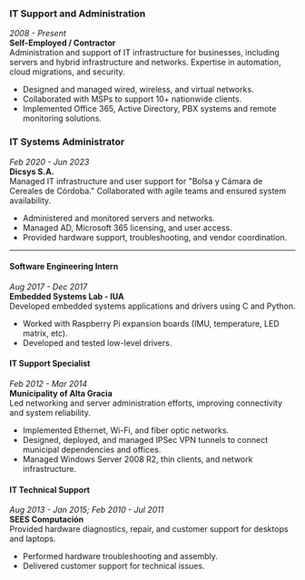 ### IT Support and Administration  
*2008 - Present*  
**Self-Employed / Contractor**  
Administration and support of IT infrastructure for businesses, including servers and hybrid infrastructure and networks. Expertise in automation, cloud migrations, and security.  
- Designed and managed wired, wireless, and virtual networks.  
- Collaborated with MSPs to support 10+ nationwide clients.  
- Implemented Office 365, Active Directory, PBX systems and remote monitoring solutions.  

### IT Systems Administrator  
*Feb 2020 - Jun 2023*  
**Dicsys S.A.**  
Managed IT infrastructure and user support for "Bolsa y Cámara de Cereales de Córdoba." Collaborated with agile teams and ensured system availability.  
- Administered and monitored servers and networks.  
- Managed AD, Microsoft 365 licensing, and user access.  
- Provided hardware support, troubleshooting, and vendor coordination.

---

#### Software Engineering Intern  
*Aug 2017 - Dec 2017*  
**Embedded Systems Lab - IUA**  
Developed embedded systems applications and drivers using C and Python.  
- Worked with Raspberry Pi expansion boards (IMU, temperature, LED matrix, etc).  
- Developed and tested low-level drivers.  

#### IT Support Specialist  
*Feb 2012 - Mar 2014*  
**Municipality of Alta Gracia**  
Led networking and server administration efforts, improving connectivity and system reliability.  
- Implemented Ethernet, Wi-Fi, and fiber optic networks.  
- Designed, deployed, and managed IPSec VPN tunnels to connect municipal dependencies and offices.  
- Managed Windows Server 2008 R2, thin clients, and network infrastructure.  

#### IT Technical Support  
*Aug 2013 - Jan 2015; Feb 2010 - Jul 2011*  
**SEES Computación**  
Provided hardware diagnostics, repair, and customer support for desktops and laptops.  
- Performed hardware troubleshooting and assembly.  
- Delivered customer support for technical issues.  
